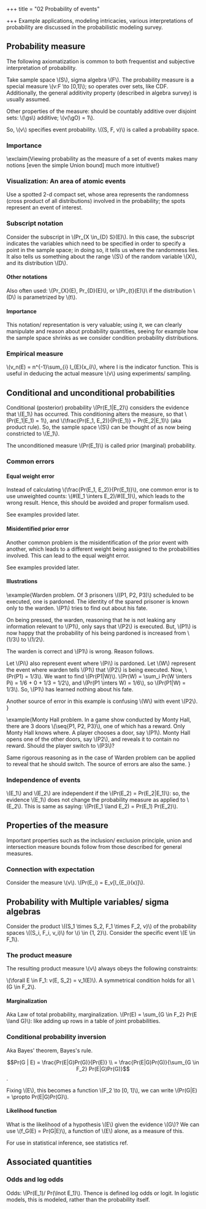 +++
title = "02 Probability of events"

+++
Example applications, modeling intricacies, various interpretations of probability are discussed in the probabilistic modeling survey.

## Probability measure
The following axiomatization is common to both frequentist and subjective interpretation of probability.

Take sample space \\(S\\), sigma algebra \\(F\\). The probability measure is a special measure \\(v:F \to [0,1]\\); so operates over sets, like CDF. Additionally, the general additivity property (described in algebra survey) is usually assumed.

Other properties of the measure: should be countably additive over disjoint sets: \\(\gs\\) additive; \\(v(\gO) = 1\\).

So, \\(v\\) specifies event probability. \\((S, F, v)\\) is called a probability space.

### Importance
\exclaim{Viewing probability as the measure of a set of events makes many notions [even the simple Union bound] much more intuitive!}

### Visualization: An area of atomic events
Use a spotted 2-d compact set, whose area represents the randomness (cross product of all distributions) involved in the probability; the spots represent an event of interest.

### Subscript notation
Consider the subscript in \\(Pr_{X \in_{D} S}(E)\\). In this case, the subscript indicates the variables which need to be specified in order to specify a point in the sample space; in doing so, it tells us where the randomness lies. It also tells us something about the range \\(S\\) of the random variable \\(X\\), and its distribution \\(D\\).

#### Other notations
Also often used: \\(Pr_{X}(E), Pr_{D}(E)\\), or  \\(Pr_{t}(E)\\)\\
 if the distribution \\(D\\) is parametrized by \\(t\\).

#### Importance
This notation/ representation is very valuable; using it, we can clearly manipulate and reason about probability quantities, seeing for example how the sample space shrinks as we consider condition probability distributions.

### Empirical measure
\\(v_n(E) = n^{-1}\sum_{i} I_{E}(x_i)\\), where I is the indicator function. This is useful in deducing the actual measure \\(v\\) using experiments/ sampling.

## Conditional and unconditional probabilities
Conditional (posterior) probability \\(Pr(E_1|E_2)\\) considers the evidence that \\(E_1\\) has occurred. This conditioning alters the measure, so that \\(Pr(E_1|E_1) = 1\\), and \\(\frac{Pr(E_1, E_2)}{Pr(E_1)} = Pr(E_2|E_1)\\) (aka product rule). So, the sample space \\(S\\) can be thought of as now being constricted to \\(E_1\\).

The unconditioned measure \\(Pr(E_1)\\) is called prior (marginal) probability.

### Common errors
#### Equal weight error
Instead of calculating \\(\frac{Pr(E_1, E_2)}{Pr(E_1)}\\), one common error is to use unweighted counts: \\(\#(E_1 \inters E_2)/\#(E_1)\\), which leads to the wrong result. Hence, this should be avoided and proper formalism used.

See examples provided later.

#### Misidentified prior error
Another common problem is the misidentification of the prior event with another, which leads to a different weight being assigned to the probabilities involved. This can lead to the equal weight error.

See examples provided later.

#### Illustrations
\example{Warden problem. Of 3 prisoners \\((P1, P2, P3)\\) scheduled to be executed, one is pardoned. The identity of the spared prisoner is known only to the warden. \\(P1\\) tries to find out about his fate.

On being pressed, the warden, reasoning that he is not leaking any information relevant to \\(P1\\), only says that \\(P2\\) is executed. But, \\(P1\\) is now happy that the probability of his being pardoned is increased from \\(1/3\\) to \\(1/2\\).

The warden is correct and \\(P1\\) is wrong. Reason follows.

Let \\(Pi\\) also represent event where \\(Pi\\) is pardoned. Let \\(W\\) represent the event where warden tells \\(P1\\) that \\(P2\\) is being executed. Now, \\(Pr(P1) = 1/3\\). We want to find \\(Pr(P1|W)\\). \\(Pr(W) = \sum_i Pr(W \inters Pi) = 1/6 + 0 + 1/3 = 1/2\\), and \\(Pr(P1 \inters W) = 1/6\\), so \\(Pr(P1|W) = 1/3\\). So, \\(P1\\) has learned nothing about his fate.


Another source of error in this example is confusing \\(W\\) with event \\(P2\\).
}

\example{Monty Hall problem. In a game show conducted by Monty Hall, there are 3 doors \\(\seq{P1, P2, P3}\\), one of which has a reward. Only Monty Hall knows where. A player chooses a door, say \\(P1\\). Monty Hall opens one of the other doors, say \\(P2\\), and reveals it to contain no reward. Should the player switch to \\(P3\\)?

Same rigorous reasoning as in the case of Warden problem can be applied to reveal that he should switch. The source of errors are also the same.
}

### Independence of events
\\(E_1\\) and \\(E_2\\) are independent if the \\(Pr(E_2) = Pr(E_2|E_1)\\): so, the evidence \\(E_1\\) does not change the probability measure as applied to \\(E_2\\). This is same as saying: \\(Pr(E_1 \land E_2) = Pr(E_1) Pr(E_2)\\).

## Properties of the measure
Important properties such as the inclusion/ exclusion principle, union and intersection measure bounds follow from those described for general measures.

### Connection with expectation
Consider the measure \\(v\\). \\(Pr(E_i) = E_v[I_{E_i}(x)]\\).

## Probability with Multiple variables/ sigma algebras
Consider the product \\((S_1 \times S_2, F_1 \times F_2, v)\\) of the probability spaces \\((S_i, F_i, v_i)\\) for \\(i \in {1, 2}\\). Consider the specific event \\(E \in F_1\\).

### The product measure
The resulting product measure \\(v\\) always obeys the following constraints:

\\(\forall E \in F_1: v(E, S_2) = v_1(E)\\). A symmetrical condition holds for all \\(G \in F_2\\).

#### Marginalization
Aka Law of total probability, marginalization. \\(Pr(E) = \sum_{G \in F_2} Pr(E \land G)\\): like adding up rows in a table of joint probabilities.

### Conditional probability inversion
Aka Bayes' theorem, Bayes's rule.


$$Pr(G | E) = \frac{Pr(E|G)Pr(G)}{Pr(E)} \\
= \frac{Pr(E|G)Pr(G)}{\sum_{G \in F_2} Pr(E|G)Pr(G)}$$.

Fixing \\(E\\), this becomes a function \\(F_2 \to [0, 1]\\), we can write \\(Pr(G|E) = \propto Pr(E|G)Pr(G)\\).

#### Likelihood function
What is the likelihood of a hypothesis \\(E\\) given the evidence \\(G\\)? We can use \\(f_G(E) = Pr(G|E)\\), a function of \\(E\\) alone, as a measure of this.

For use in statistical inference, see statistics ref.


## Associated quantities
### Odds and log odds
Odds: \\(Pr(E_1)/ Pr(\lnot E_1)\\). Thence is defined log odds or logit. In logistic models, this is modeled, rather than the probability itself.
